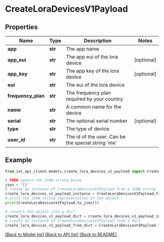 # CreateLoraDevicesV1Payload


## Properties

Name | Type | Description | Notes
------------ | ------------- | ------------- | -------------
**app** | **str** | The app name | 
**app_eui** | **str** | The app eui of the lora device | [optional] 
**app_key** | **str** | The app key of the lora device | [optional] 
**eui** | **str** | The eui of the lora device | 
**frequency_plan** | **str** | The frequency plan required by your country  | 
**name** | **str** | A common name for the device | 
**serial** | **str** | The optional serial number | [optional] 
**type** | **str** | The type of device | 
**user_id** | **str** | The id of the user. Can be the special string &#39;me&#39; | 

## Example

```python
from iot_api_client.models.create_lora_devices_v1_payload import CreateLoraDevicesV1Payload

# TODO update the JSON string below
json = "{}"
# create an instance of CreateLoraDevicesV1Payload from a JSON string
create_lora_devices_v1_payload_instance = CreateLoraDevicesV1Payload.from_json(json)
# print the JSON string representation of the object
print(CreateLoraDevicesV1Payload.to_json())

# convert the object into a dict
create_lora_devices_v1_payload_dict = create_lora_devices_v1_payload_instance.to_dict()
# create an instance of CreateLoraDevicesV1Payload from a dict
create_lora_devices_v1_payload_from_dict = CreateLoraDevicesV1Payload.from_dict(create_lora_devices_v1_payload_dict)
```
[[Back to Model list]](../README.md#documentation-for-models) [[Back to API list]](../README.md#documentation-for-api-endpoints) [[Back to README]](../README.md)


